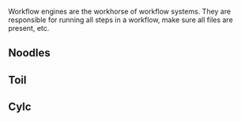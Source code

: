 Workflow engines are the workhorse of workflow systems. They are responsible for running all steps in a workflow, make sure all files are present, etc.

## Noodles

## Toil

## Cylc